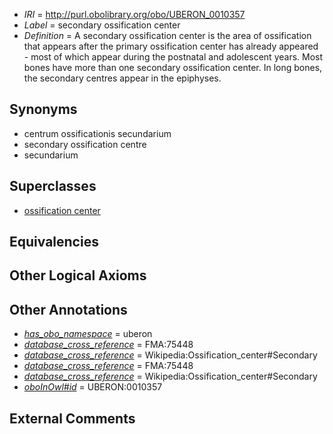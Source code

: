  * *IRI* = http://purl.obolibrary.org/obo/UBERON_0010357
 * *Label* = secondary ossification center
 * *Definition* = A secondary ossification center is the area of ossification that appears after the primary ossification center has already appeared - most of which appear during the postnatal and adolescent years. Most bones have more than one secondary ossification center. In long bones, the secondary centres appear in the epiphyses.

## Synonyms

 * centrum ossificationis secundarium
 * secondary ossification centre
 * secundarium

## Superclasses

 * [ossification center](../../UBERON/55/UBERON_0010355.md)

## Equivalencies


## Other Logical Axioms


## Other Annotations

 * *[has_obo_namespace](../../ce/oboInOwl#hasOBONamespace.md)* = uberon
 * *[database_cross_reference](../../ef/oboInOwl#hasDbXref.md)* = FMA:75448
 * *[database_cross_reference](../../ef/oboInOwl#hasDbXref.md)* = Wikipedia:Ossification_center#Secondary
 * *[database_cross_reference](../../ef/oboInOwl#hasDbXref.md)* = FMA:75448
 * *[database_cross_reference](../../ef/oboInOwl#hasDbXref.md)* = Wikipedia:Ossification_center#Secondary
 * *[oboInOwl#id](../../id/oboInOwl#id.md)* = UBERON:0010357

## External Comments

